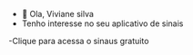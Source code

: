 - 👋 Ola, Viviane silva
- 
   Tenho interesse no seu aplicativo de sinais
  
-Clique para acessa o sinaus gratuito




